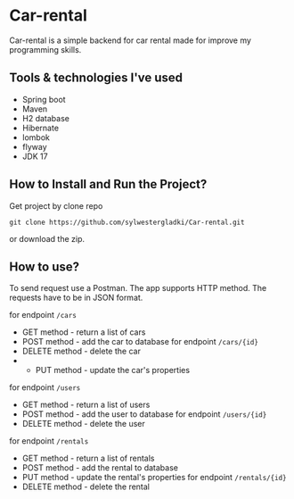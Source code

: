 # Car-rental

Car-rental is a simple backend for car rental made for improve my programming skills.

## Tools & technologies I've used
- Spring boot 
- Maven
- H2 database
- Hibernate
- lombok
- flyway
- JDK 17


## How to Install and Run the Project?

Get project by clone repo
  
  `git clone https://github.com/sylwestergladki/Car-rental.git`

or download the zip.


## How to use?

To send request use a Postman. The app supports HTTP method. The requests have to be in JSON format.

for endpoint `/cars`
- GET method - return a list of cars
- POST method - add the car to database
for endpoint  `/cars/{id}`
- DELETE method - delete the car
- - PUT method - update the car's properties

for endpoint `/users`
- GET method - return a list of users
- POST method - add the user to database
for endpoint  `/users/{id}`
- DELETE method - delete the user

for endpoint `/rentals`
- GET method - return a list of rentals
- POST method - add the rental to database
- PUT method - update the rental's properties
for endpoint  `/rentals/{id}`
- DELETE method - delete the rental



